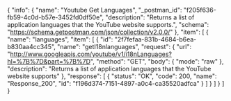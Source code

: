 {
  "info": {
    "name": "Youtube Get Languages",
    "_postman_id": "f205f636-fb59-4c0d-b57e-3452fd0df50e",
    "description": "Returns a list of application languages that the YouTube website supports.",
    "schema": "https://schema.getpostman.com/json/collection/v2.0.0/"
  },
  "item": [
    {
      "name": "languages",
      "item": [
        {
          "id": "2f7fefaa-831b-4684-b6ea-b830aa4cc345",
          "name": "getI18nlanguages",
          "request": {
            "url": "http://www.googleapis.com/youtube/v1/i18nLanguages?hl=%7B%7D&part=%7B%7D",
            "method": "GET",
            "body": {
              "mode": "raw"
            },
            "description": "Returns a list of application languages that the YouTube website supports"
          },
          "response": [
            {
              "status": "OK",
              "code": 200,
              "name": "Response_200",
              "id": "f196d374-7151-4897-a0c4-ca35520adfca"
            }
          ]
        }
      ]
    }
  ]
}